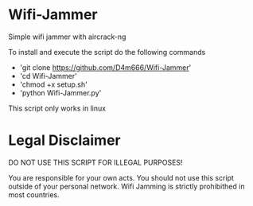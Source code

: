 # Wifi-Jammer
Simple wifi jammer with aircrack-ng

To install and execute the script do the following commands

  - 'git clone https://github.com/D4m666/Wifi-Jammer'
  - 'cd Wifi-Jammer'
  - 'chmod +x setup.sh'
  - 'python Wifi-Jammer.py'
 
This script only works in linux

# Legal Disclaimer

DO NOT USE THIS SCRIPT FOR ILLEGAL PURPOSES!

You are responsible for your own acts.
You should not use this script outside of your personal network.
Wifi Jamming is strictly prohibithed in most countries.
